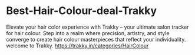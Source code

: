 # Best-Hair-Colour-deal-Trakky
Elevate your hair color experience with Trakky – your ultimate salon tracker for hair colour. Step into a realm where precision, artistry, and style converge to create hair colour masterpieces that reflect your individuality. welcome to Trakky. https://trakky.in/categories/HairColour
